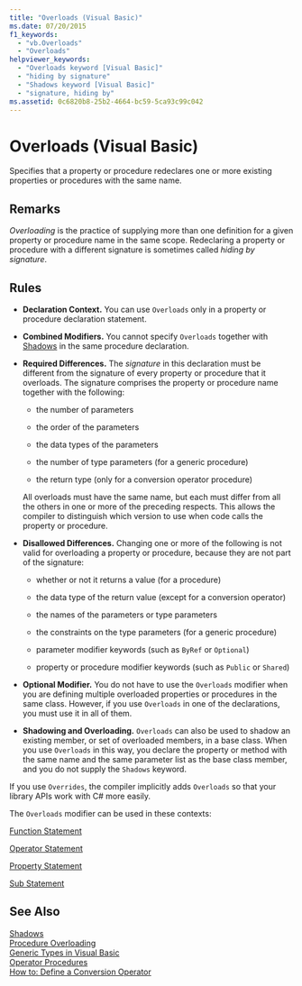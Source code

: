 ```yaml
---
title: "Overloads (Visual Basic)"
ms.date: 07/20/2015
f1_keywords: 
  - "vb.Overloads"
  - "Overloads"
helpviewer_keywords: 
  - "Overloads keyword [Visual Basic]"
  - "hiding by signature"
  - "Shadows keyword [Visual Basic]"
  - "signature, hiding by"
ms.assetid: 0c6820b8-25b2-4664-bc59-5ca93c99c042
---
```

# Overloads (Visual Basic)
Specifies that a property or procedure redeclares one or more existing properties or procedures with the same name.  
  
## Remarks  
 *Overloading* is the practice of supplying more than one definition for a given property or procedure name in the same scope. Redeclaring a property or procedure with a different signature is sometimes called *hiding by signature*.  
  
## Rules  
  
- **Declaration Context.** You can use `Overloads` only in a property or procedure declaration statement.  
  
- **Combined Modifiers.** You cannot specify `Overloads` together with [Shadows](../../../visual-basic/language-reference/modifiers/shadows.md) in the same procedure declaration.  
  
- **Required Differences.** The *signature* in this declaration must be different from the signature of every property or procedure that it overloads. The signature comprises the property or procedure name together with the following:  
  
  - the number of parameters  
  
  - the order of the parameters  
  
  - the data types of the parameters  
  
  - the number of type parameters (for a generic procedure)  
  
  - the return type (only for a conversion operator procedure)  
  
   All overloads must have the same name, but each must differ from all the others in one or more of the preceding respects. This allows the compiler to distinguish which version to use when code calls the property or procedure.  
  
- **Disallowed Differences.** Changing one or more of the following is not valid for overloading a property or procedure, because they are not part of the signature:  
  
  - whether or not it returns a value (for a procedure)  
  
  - the data type of the return value (except for a conversion operator)  
  
  - the names of the parameters or type parameters  
  
  - the constraints on the type parameters (for a generic procedure)  
  
  - parameter modifier keywords (such as `ByRef` or `Optional`)  
  
  - property or procedure modifier keywords (such as `Public` or `Shared`)  
  
- **Optional Modifier.** You do not have to use the `Overloads` modifier when you are defining multiple overloaded properties or procedures in the same class. However, if you use `Overloads` in one of the declarations, you must use it in all of them.  
  
- **Shadowing and Overloading.** `Overloads` can also be used to shadow an existing member, or set of overloaded members, in a base class. When you use `Overloads` in this way, you declare the property or method with the same name and the same parameter list as the base class member, and you do not supply the `Shadows` keyword.  
  
 If you use `Overrides`, the compiler implicitly adds `Overloads` so that your library APIs work with C# more easily.  
  
 The `Overloads` modifier can be used in these contexts:  
  
 [Function Statement](../../../visual-basic/language-reference/statements/function-statement.md)  
  
 [Operator Statement](../../../visual-basic/language-reference/statements/operator-statement.md)  
  
 [Property Statement](../../../visual-basic/language-reference/statements/property-statement.md)  
  
 [Sub Statement](../../../visual-basic/language-reference/statements/sub-statement.md)  
  
## See Also  
 [Shadows](../../../visual-basic/language-reference/modifiers/shadows.md)  
 [Procedure Overloading](../../../visual-basic/programming-guide/language-features/procedures/procedure-overloading.md)  
 [Generic Types in Visual Basic](../../../visual-basic/programming-guide/language-features/data-types/generic-types.md)  
 [Operator Procedures](../../../visual-basic/programming-guide/language-features/procedures/operator-procedures.md)  
 [How to: Define a Conversion Operator](../../../visual-basic/programming-guide/language-features/procedures/how-to-define-a-conversion-operator.md)
